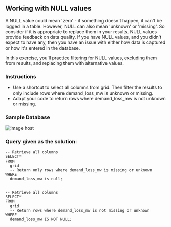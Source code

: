 ## Working with NULL values
A NULL value could mean 'zero' - if something doesn't happen, it can't be logged in a table. However, NULL can also mean 'unknown' or 'missing'. So consider if it is appropriate to replace them in your results. NULL values provide feedback on data quality. If you have NULL values, and you didn't expect to have any, then you have an issue with either how data is captured or how it's entered in the database.

In this exercise, you'll practice filtering for NULL values, excluding them from results, and replacing them with alternative values.

### Instructions 
- Use a shortcut to select all columns from grid. Then filter the results to only include rows where demand_loss_mw is unknown or missing.
- Adapt your code to return rows where demand_loss_mw is not unknown or missing.

### Sample Database
<img src="https://images2.imgbox.com/19/9b/lZ6ICwsF_o.png" alt="image host"/>

### Query given as the solution:

<section>
    <pre><code>-- Retrieve all columns
SELECT* 
FROM 
  grid 
  -- Return only rows where demand_loss_mw is missing or unknown  
WHERE 
  demand_loss_mw is null;
  </code></pre>
  </section>  
  <section>
    <pre><code>-- Retrieve all columns
SELECT*
FROM 
  grid 
  -- Return rows where demand_loss_mw is not missing or unknown   
WHERE 
  demand_loss_mw IS NOT NULL;
  </code></pre>
  </section> 